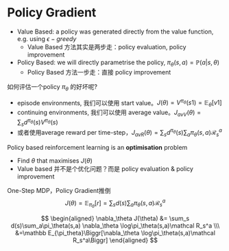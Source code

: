 # Policy Gradient

* Value Based: a policy was generated directly from the value function, e.g. using $\epsilon-greedy$
  * Value Based 方法其实是两步走：policy evaluation, policy improvement
* Policy Based: we will directly parametrise the policy, $\pi_\theta(s,a)=\mathbb P(a|s, \theta)$
  * Policy Based 方法一步走：直接 policy improvement
  
如何评估一个policy $\pi_\theta$ 的好坏呢?
* episode environments, 我们可以使用 start value。$J(\theta) = V^{\pi_\theta}(s1) = \mathbb E_\theta[v1]$
* continuing environments, 我们可以使用 average value。$J_{avV}(\theta)=\sum_sd^{\pi_\theta}(s)V^{\pi_\theta}(s)$
* 或者使用average reward per time-step，$J_{avR}(\theta)=\sum_sd^{\pi_\theta}(s)\sum_a\pi_\theta(s,a)\mathcal R_s^a$

Policy based reinforcement learning is an **optimisation** problem
* Find $\theta$ that maximises $J(\theta)$
* Value based 并不是个优化问题？而是 policy evaluation & policy improvement

One-Step MDP，Policy Gradient推倒
$$
J(\theta)=\mathbb E_{\pi_\theta}[r] 
= \sum_s d(s)\sum_a \pi_\theta(s,a)\mathcal R_s^a
$$

$$
\begin{aligned}
\nabla_\theta J(\theta) &= \sum_s d(s)\sum_a\pi_\theta(s,a) \nabla_\theta \log\pi_\theta(s,a)\mathcal R_s^a \\\
&=\mathbb E_{\pi_theta}\Biggr[\nabla_\theta \log\pi_\theta(s,a)\mathcal R_s^a\Biggr]
\end{aligned}
$$

